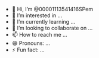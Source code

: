 - 👋 Hi, I’m @00001113541416SPem
- 👀 I’m interested in ...
- 🌱 I’m currently learning ...
- 💞️ I’m looking to collaborate on ...
- 📫 How to reach me ...
- 😄 Pronouns: ...
- ⚡ Fun fact: ...

<!---
00001113541416SPem/00001113541416SPem is a ✨ special ✨ repository because its `README.md` (this file) appears on your GitHub profile.
You can click the Preview link to take a look at your changes.
--->
